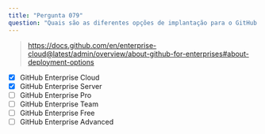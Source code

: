 ```yaml
---
title: "Pergunta 079"
question: "Quais são as diferentes opções de implantação para o GitHub Enterprise? (Selecione duas.)"
---
```


> https://docs.github.com/en/enterprise-cloud@latest/admin/overview/about-github-for-enterprises#about-deployment-options
- [x] GitHub Enterprise Cloud
- [x] GitHub Enterprise Server
- [ ] GitHub Enterprise Pro
- [ ] GitHub Enterprise Team
- [ ] GitHub Enterprise Free
- [ ] GitHub Enterprise Advanced
